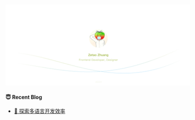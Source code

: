[![image](https://raw.githubusercontent.com/zzetao/zzetao/master/assets/v01-4.png)](https://github.com/zzetao)

#### 😇 Recent Blog
- [📖  探索多语言开发效率](https://www.notion.so/zzetao/72089034034d4232a5f2f9cd3b1a77f6)
